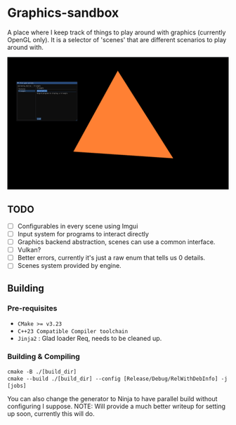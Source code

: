 # Graphics-sandbox
A place where I keep track of things to play around with graphics (currently OpenGL only). 
It is a selector of 'scenes' that are different scenarios to play around with.

![Some demo?](static/スクショ.png)

## TODO
- [ ] Configurables in every scene using Imgui
- [ ] Input system for programs to interact directly
- [ ] Graphics backend abstraction, scenes can use a common interface.
- [ ] Vulkan?
- [ ] Better errors, currently it's just a raw enum that tells us 0 details.
- [ ] Scenes system provided by engine.

## Building
### Pre-requisites
- `CMake >= v3.23`
- `C++23 Compatible Compiler toolchain`
- `Jinja2` : Glad loader Req, needs to be cleaned up.
### Building & Compiling
```
cmake -B ./[build_dir]
cmake --build ./[build_dir] --config [Release/Debug/RelWithDebInfo] -j [jobs]
```
You can also change the generator to Ninja to have parallel build without configuring I suppose.
NOTE: Will provide a much better writeup for setting up soon, currently this will do.
